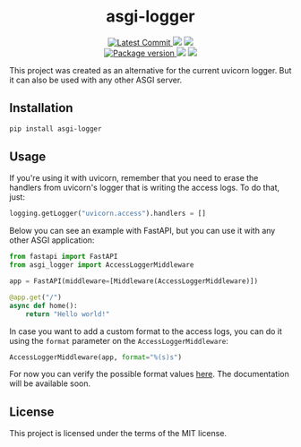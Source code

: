 <h1 align="center">
    <strong>asgi-logger</strong>
</h1>
<p align="center">
    <a href="https://github.com/Kludex/asgi-logger" target="_blank">
        <img src="https://img.shields.io/github/last-commit/Kludex/asgi-logger" alt="Latest Commit">
    </a>
        <img src="https://img.shields.io/github/workflow/status/Kludex/asgi-logger/Test">
        <img src="https://img.shields.io/codecov/c/github/Kludex/asgi-logger">
    <br />
    <a href="https://pypi.org/project/asgi-logger" target="_blank">
        <img src="https://img.shields.io/pypi/v/asgi-logger" alt="Package version">
    </a>
    <img src="https://img.shields.io/pypi/pyversions/asgi-logger">
    <img src="https://img.shields.io/github/license/Kludex/asgi-logger">
</p>

This project was created as an alternative for the current uvicorn logger. But it can also be used with any other ASGI server.


## Installation

``` bash
pip install asgi-logger
```

## Usage

If you're using it with uvicorn, remember that you need to erase the handlers from uvicorn's logger that is writing the access logs.
To do that, just:

```python
logging.getLogger("uvicorn.access").handlers = []
```

Below you can see an example with FastAPI, but you can use it with any other ASGI application:

```python
from fastapi import FastAPI
from asgi_logger import AccessLoggerMiddleware

app = FastAPI(middleware=[Middleware(AccessLoggerMiddleware)])

@app.get("/")
async def home():
    return "Hello world!"
```

In case you want to add a custom format to the access logs, you can do it using the `format` parameter on the `AccessLoggerMiddleware`:

```python
AccessLoggerMiddleware(app, format="%(s)s")
```

For now you can verify the possible format values [here](https://github.com/Kludex/asgi-logger/blob/main/asgi_logger/middleware.py).
The documentation will be available soon.

## License

This project is licensed under the terms of the MIT license.
